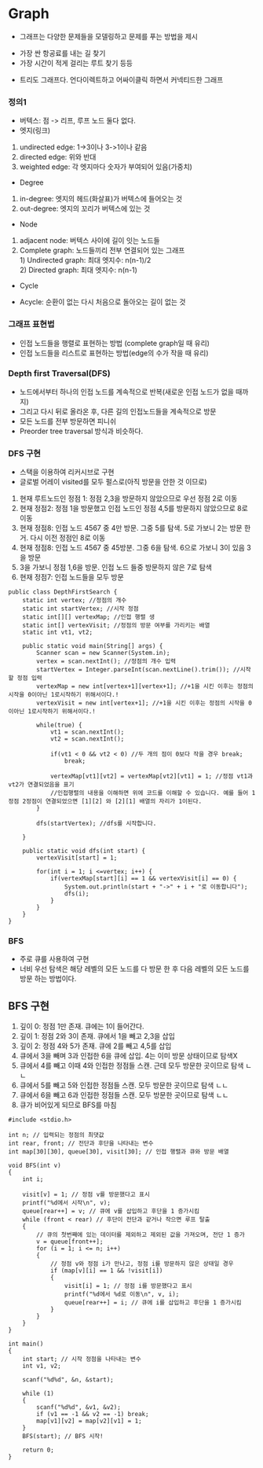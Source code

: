 # Graph
* 그래프는 다양한 문제들을 모델링하고 문제를 푸는 방법을 제시
- 가장 싼 항공료를 내는 길 찾기
- 가장 시간이 적게 걸리는 루트 찾기 등등
* 트리도 그래프다. 언다이렉트하고 어싸이클릭 하면서 커넥티드한 그래프
### 정의1
- 버텍스: 점 -> 리프, 루프 노드 둘다 없다.
- 엣지(링크)
1. undirected edge: 1->3이나 3->1이나 같음
2. directed edge: 위와 반대
3. weighted edge: 각 엣지마다 숫자가 부여되어 있음(가중치)
- Degree
1. in-degree: 엣지의 헤드(화살표)가 버텍스에 들어오는 것
2. out-degree: 엣지의 꼬리가 버텍스에 있는 것
- Node
1. adjacent node: 버텍스 사이에 길이 잇는 노드들
2. Complete graph: 노드들끼리 전부 연결되어 있는 그래프
<br>1) Undirected graph: 최대 엣지수: n(n-1)/2
<br>2) Directed graph: 최대 엣지수: n(n-1)
- Cycle
* Acycle: 순환이 없는 다시 처음으로 돌아오는 길이 없는 것

### 그래프 표현법
* 인접 노드들을 행렬로 표현하는 방법 (complete graph일 때 유리)
* 인접 노드들을 리스트로 표현하는 방법(edge의 수가 작을 때 유리)

### Depth first Traversal(DFS)
* 노드에서부터 하나의 인접 노드를 계속적으로 반복(새로운 인접 노드가 없을 때까지)
* 그리고 다시 뒤로 올라온 후, 다른 길의 인접노드들을 계속적으로 방문
* 모든 노드를 전부 방문하면 피니쉬
* Preorder tree traversal 방식과 비슷하다.

### DFS 구현
- 스택을 이용하여 리커시브로 구현
- 글로벌 어레이 visited를 모두 펄스로(아직 방문을 안한 것 이므로)
1. 현재 루트노드인 정점 1: 정점 2,3을 방문하지 않았으므로 우선 정점 2로 이동
2. 현재 정점2: 정점 1을 방문했고 인접 노드인 정점 4,5를 방문하지 않았으므로 8로 이동
3. 현재 정점8: 인접 노드 4567 중 4만 방문. 그중 5를 탐색. 5로 가보니 2는 방문 한거. 다시 이전 정점인 8로 이동
4. 현재 정점8: 인접 노드 4567 중 45방분. 그중 6을 탐색. 6으로 가보니 3이 있음 3을 방문
5. 3을 가보니 정점 1,6을 방문. 인접 노드 들중 방문하지 않은 7로 탐색
6. 현재 정점7: 인접 노드들을 모두 방문
 
```
public class DepthFirstSearch {
    static int vertex; //정점의 개수
    static int startVertex; //시작 정점
    static int[][] vertexMap; //인접 행렬 생
    static int[] vertexVisit; //정점의 방문 여부를 가리키는 배열
    static int vt1, vt2;

    public static void main(String[] args) {
        Scanner scan = new Scanner(System.in);
        vertex = scan.nextInt(); //정점의 개수 입력
        startVertex = Integer.parseInt(scan.nextLine().trim()); //시작할 정점 입력
        vertexMap = new int[vertex+1][vertex+1]; //+1을 시킨 이후는 정점의 시작을 0이아닌 1로시작하기 위해서이다.!
        vertexVisit = new int[vertex+1]; //+1을 시킨 이후는 정점의 시작을 0이아닌 1로시작하기 위해서이다.!

        while(true) {
            vt1 = scan.nextInt();
            vt2 = scan.nextInt();

            if(vt1 < 0 && vt2 < 0) //두 개의 점이 0보다 작을 경우 break;
                break;

            vertexMap[vt1][vt2] = vertexMap[vt2][vt1] = 1; //정점 vt1과 vt2가 연결되었음을 표기
            //인접행렬의 내용을 이해하면 위에 코드를 이해할 수 있습니다. 예를 들어 1정점 2정점이 연결되었으면 [1][2] 와 [2][1] 배열의 자리가 1이된다.
        }

        dfs(startVertex); //dfs를 시작합니다.

    }

    public static void dfs(int start) {
        vertexVisit[start] = 1;

        for(int i = 1; i <=vertex; i++) {
            if(vertexMap[start][i] == 1 && vertexVisit[i] == 0) {
                System.out.println(start + "->" + i + "로 이동합니다");
                dfs(i);
            }
        }
    }
}

```
### BFS
* 주로 큐를 사용하여 구현
* 너비 우선 탐색은 해당 레벨의 모든 노드를 다 방문 한 후 다음 레벨의 모든 노드를 방문 하는 방법이다.
## BFS 구현
1. 깊이 0: 정점 1만 존재. 큐에는 1이 들어간다.
2. 깊이 1: 정점 2와 3이 존재. 큐에서 1을 빼고 2,3을 삽입
3. 깊이 2: 정점 4와 5가 존재. 큐에 2를 빼고 4,5를 삽입
4. 큐에서 3을 빼며 3과 인접한 6을 큐에 삽입. 4는 이미 방문 상태이므로 탐색X
5. 큐에서 4를 빼고 이때 4와 인접한 정점들 스캔. 근데 모두 방문한 곳이므로 탐색 ㄴㄴ
6. 큐에서 5를 빼고 5와 인접한 정점들 스캔. 모두 방문한 곳이므로 탐색 ㄴㄴ
7. 큐에서 6을 빼고 6과 인접한 정점들 스캔. 모두 방문한 곳이므로 탐색 ㄴㄴ
8. 큐가 비어있게 되므로 BFS를 마침
```
#include <stdio.h>

int n; // 입력되는 정점의 최댓값
int rear, front; // 전단과 후단을 나타내는 변수
int map[30][30], queue[30], visit[30]; // 인접 행렬과 큐와 방문 배열

void BFS(int v)
{
    int i;

    visit[v] = 1; // 정점 v를 방문했다고 표시
    printf("%d에서 시작\n", v);
    queue[rear++] = v; // 큐에 v를 삽입하고 후단을 1 증가시킴
    while (front < rear) // 후단이 전단과 같거나 작으면 루프 탈출
    {
        // 큐의 첫번째에 있는 데이터를 제외하고 제외된 값을 가져오며, 전단 1 증가
        v = queue[front++];
        for (i = 1; i <= n; i++)
        {
            // 정점 v와 정점 i가 만나고, 정점 i를 방문하지 않은 상태일 경우
            if (map[v][i] == 1 && !visit[i])
            {
                visit[i] = 1; // 정점 i를 방문했다고 표시
                printf("%d에서 %d로 이동\n", v, i);
                queue[rear++] = i; // 큐에 i를 삽입하고 후단을 1 증가시킴
            }
        }
    }
}

int main()
{
    int start; // 시작 정점을 나타내는 변수
    int v1, v2;

    scanf("%d%d", &n, &start);

    while (1)
    {
        scanf("%d%d", &v1, &v2);
        if (v1 == -1 && v2 == -1) break;
        map[v1][v2] = map[v2][v1] = 1;
    }
    BFS(start); // BFS 시작!

    return 0;
}

```
